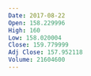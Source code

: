 ```yaml
---
Date: 2017-08-22
Open: 158.229996
High: 160
Low: 158.020004
Close: 159.779999
Adj Close: 157.952118
Volume: 21604600
---
```

